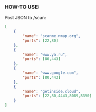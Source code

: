 ### HOW-TO USE:
Post JSON to /scan:
```json
[
	{
		"name": "scanme.nmap.org",
		"ports": [22,80]
	},
	{
		"name": "www.ya.ru",
		"ports": [80,443]
	},
	{
		"name": "www.google.com",
		"ports": [80,443]
	},
	{
		"name": "getinside.cloud",
		"ports": [22,80,4443,8089,8390]
	}
]
```